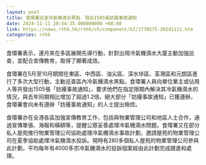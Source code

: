 ```yaml
---
layout: post
title: 食環署巡查冷氣機滴水黑點　發出1505張妨擾事故通知
date: 2024-11-11 20:54:35.000000000 +08:00
link: https://news.rthk.hk/rthk/ch/component/k2/1778575-20241111.htm
categories: rthk
---
```


食環署表示，連月來在多區展開先導行動，針對出現冷氣機滴水大廈主動加強巡查，並配合宣傳教育，取得了顯著成效。

食環署在5月至10月期間在東區、中西區、油尖區、深水埗區、荃灣區和元朗區進行了多次大型行動，主動巡查區內冷氣機滴水黑點。食環署人員向單位業主或佔用人等共發出1505張「妨擾事故通知」，要求他們在指定限期內解決其冷氣機滴水的情況，與去年同期相比增加了超過1.2倍。絕大部分「妨擾事故通知」已獲遵辦，食環署會向未有遵辦「妨擾事故通知」的人士提出檢控。

食環署亦在全港各區加強宣傳教育工作，包括與物業管理公司和地區人士合作，通過宣傳單張、海報和橫額等，提醒公眾妥善處理冷氣機滴水問題。食環署又在部分私人屋苑推行物業管理公司協助處理冷氣機滴水事故計劃，邀請屋苑的物業管理公司在夏季協助處理冷氣機滴水投訴。現時有280多個私人屋苑的物業管理公司參與此計劃，平均每年有4000多宗冷氣機滴水的投訴個案經由此計劃完成跟進和處理。
